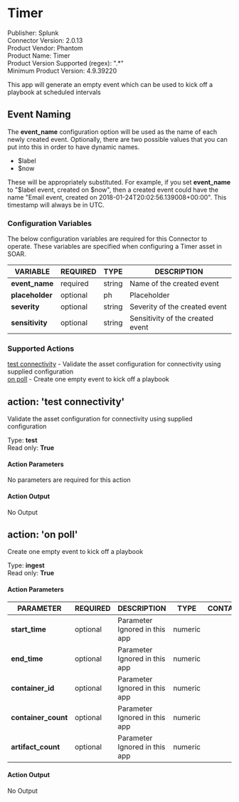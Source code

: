 [comment]: # "Auto-generated SOAR connector documentation"
# Timer

Publisher: Splunk  
Connector Version: 2\.0\.13  
Product Vendor: Phantom  
Product Name: Timer  
Product Version Supported (regex): "\.\*"  
Minimum Product Version: 4\.9\.39220  

This app will generate an empty event which can be used to kick off a playbook at scheduled intervals

[comment]: # " File: readme.md"
[comment]: # "  Copyright (c) 2018-2021 Splunk Inc."
[comment]: # ""
[comment]: # "Licensed under the Apache License, Version 2.0 (the 'License');"
[comment]: # "you may not use this file except in compliance with the License."
[comment]: # "You may obtain a copy of the License at"
[comment]: # ""
[comment]: # "    http://www.apache.org/licenses/LICENSE-2.0"
[comment]: # ""
[comment]: # "Unless required by applicable law or agreed to in writing, software distributed under"
[comment]: # "the License is distributed on an 'AS IS' BASIS, WITHOUT WARRANTIES OR CONDITIONS OF ANY KIND,"
[comment]: # "either express or implied. See the License for the specific language governing permissions"
[comment]: # "and limitations under the License."
[comment]: # ""
## Event Naming

The **event_name** configuration option will be used as the name of each newly created event.
Optionally, there are two possible values that you can put into this in order to have dynamic names.

-   $label
-   $now

These will be appropriately substituted. For example, if you set **event_name** to "$label event,
created on $now", then a created event could have the name "Email event, created on
2018-01-24T20:02:56.139008+00:00". This timestamp will always be in UTC.


### Configuration Variables
The below configuration variables are required for this Connector to operate.  These variables are specified when configuring a Timer asset in SOAR.

VARIABLE | REQUIRED | TYPE | DESCRIPTION
-------- | -------- | ---- | -----------
**event\_name** |  required  | string | Name of the created event
**placeholder** |  optional  | ph | Placeholder
**severity** |  optional  | string | Severity of the created event
**sensitivity** |  optional  | string | Sensitivity of the created event

### Supported Actions  
[test connectivity](#action-test-connectivity) - Validate the asset configuration for connectivity using supplied configuration  
[on poll](#action-on-poll) - Create one empty event to kick off a playbook  

## action: 'test connectivity'
Validate the asset configuration for connectivity using supplied configuration

Type: **test**  
Read only: **True**

#### Action Parameters
No parameters are required for this action

#### Action Output
No Output  

## action: 'on poll'
Create one empty event to kick off a playbook

Type: **ingest**  
Read only: **True**

#### Action Parameters
PARAMETER | REQUIRED | DESCRIPTION | TYPE | CONTAINS
--------- | -------- | ----------- | ---- | --------
**start\_time** |  optional  | Parameter Ignored in this app | numeric | 
**end\_time** |  optional  | Parameter Ignored in this app | numeric | 
**container\_id** |  optional  | Parameter Ignored in this app | numeric | 
**container\_count** |  optional  | Parameter Ignored in this app | numeric | 
**artifact\_count** |  optional  | Parameter Ignored in this app | numeric | 

#### Action Output
No Output